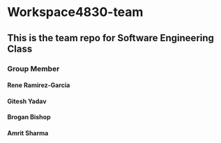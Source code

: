 # Workspace4830-team


## This is the team repo for Software Engineering Class

### Group Member
#### Rene Ramirez-Garcia
#### Gitesh Yadav
#### Brogan Bishop
#### Amrit Sharma
